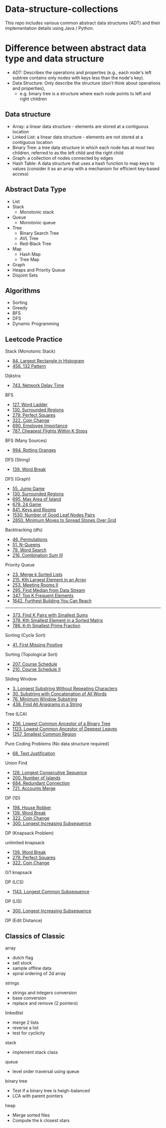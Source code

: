 # Data-structure-collections
This repo includes various common abstract data structures (ADT) and their implementation details using Java / Python.

# Difference between abstract data type and data structure
- ADT: Describes the operations and properties (e.g., each node's left subtree contains only nodes with keys less than the node's key).
- Data Structure: Only describe the structure (don't think about operations and properties),
  - e.g. binary tree is a structure where each node points to left and right children

## Data structure
- Array: a linear data structure - elements are stored at a contiguous location
- Linked List: a linear data structure - elements are not stored at a contiguous location
- Binary Tree: a tree data structure in which each node has at most two children, referred to as the left child and the right child
- Graph: a collection of nodes connected by edges
- Hash Table: A data structure that uses a hash function to map keys to values (consider it as an array with a mechanism for efficient key-based access)

## Abstract Data Type
- List
- Stack
  - Monotonic stack
- Queue
  - Monotonic queue
- Tree
  - Binary Search Tree
  - AVL Tree
  - Red-Black Tree
- Map
  - Hash Map
  - Tree Map
- Graph
- Heaps and Priority Queue
- Disjoint Sets

## Algorithms
- Sorting
- Greedy
- BFS
- DFS
- Dynamic Programming

## Leetcode Practice

Stack (Monotonic Stack)
- [84. Largest Rectangle in Histogram](https://leetcode.com/problems/largest-rectangle-in-histogram/)
- [456. 132 Pattern](https://leetcode.com/problems/132-pattern/description/)

Dijkstra
- [743. Network Delay Time](https://leetcode.com/problems/network-delay-time/)

BFS

- [127. Word Ladder](https://leetcode.com/problems/word-ladder/description/)
- [130. Surrounded Regions](https://leetcode.com/problems/surrounded-regions/description/)
- [279. Perfect Squares](https://leetcode.com/problems/perfect-squares/description/)
- [322. Coin Change](https://leetcode.com/problems/coin-change/description/?envType=study-plan-v2&envId=top-interview-150)
- [690. Employee Importance](https://leetcode.com/problems/employee-importance/description/)
- [787. Cheapest Flights Within K Stops](https://leetcode.com/problems/cheapest-flights-within-k-stops/)

BFS (Many Sources)
- [994. Rotting Oranges](https://leetcode.com/problems/rotting-oranges/description/)


DFS (String)
- [139. Word Break](https://leetcode.com/problems/word-break/description/)

DFS (Graph)
- [55. Jump Game](https://leetcode.com/problems/jump-game/description/)
- [130. Surrounded Regions](https://leetcode.com/problems/surrounded-regions/description/)
- [695. Max Area of Island](https://leetcode.com/problems/max-area-of-island/description/)
- [679. 24 Game](https://leetcode.com/problems/24-game/description/)
- [841. Keys and Rooms](https://leetcode.com/problems/keys-and-rooms/description/)
- [1530: Number of Good Leaf Nodes Pairs](https://leetcode.com/problems/number-of-good-leaf-nodes-pairs/description/)
- [2850. Minimum Moves to Spread Stones Over Grid](https://leetcode.com/problems/minimum-moves-to-spread-stones-over-grid/description/)



Backtracking (dfs)
- [46. Permutations](https://leetcode.com/problems/permutations/description/)
- [51. N-Queens](https://leetcode.com/problems/n-queens/description/)
- [79. Word Search](https://leetcode.com/problems/word-search/description/)
- [216. Combination Sum III](https://leetcode.com/problems/combination-sum-iii/description/)

Priority Queue

- [23. Merge k Sorted Lists](https://leetcode.com/problems/merge-k-sorted-lists/description/)
- [215. Kth Largest Element in an Array](https://leetcode.com/problems/kth-largest-element-in-an-array/description/)
- [253. Meeting Rooms II](https://leetcode.com/problems/meeting-rooms-ii/description/)
- [295. Find Median from Data Stream](https://leetcode.com/problems/find-median-from-data-stream/description/)
- [347. Top K Frequent Elements](https://leetcode.com/problems/top-k-frequent-elements/description/)
- [1642. Furthest Building You Can Reach](https://leetcode.com/problems/furthest-building-you-can-reach/description/)

---
- [373. Find K Pairs with Smallest Sums](https://leetcode.com/problems/find-k-pairs-with-smallest-sums/description/)
- [378. Kth Smallest Element in a Sorted Matrix](https://leetcode.com/problems/kth-smallest-element-in-a-sorted-matrix/description/)
- [786. K-th Smallest Prime Fraction](https://leetcode.com/problems/k-th-smallest-prime-fraction/description/)

Sorting (Cycle Sort)
- [41. First Missing Positive](https://leetcode.com/problems/first-missing-positive/description/)

Sorting (Topological Sort)
- [207. Course Schedule](https://leetcode.com/problems/course-schedule/description/)
- [210. Course Schedule II](https://leetcode.com/problems/course-schedule-ii/description/)

Sliding Window
- [3. Longest Substring Without Repeating Characters](https://leetcode.com/problems/longest-substring-without-repeating-characters/description/)
- [30. Substring with Concatenation of All Words](https://leetcode.com/problems/substring-with-concatenation-of-all-words/description/)
- [76. Minimum Window Substring](https://leetcode.com/problems/minimum-window-substring/description/)
- [438. Find All Anagrams in a String](https://leetcode.com/problems/find-all-anagrams-in-a-string/description/)

Tree (LCA)
- [236. Lowest Common Ancestor of a Binary Tree](https://leetcode.com/problems/lowest-common-ancestor-of-a-binary-tree/description/)
- [1123. Lowest Common Ancestor of Deepest Leaves](https://leetcode.com/problems/lowest-common-ancestor-of-deepest-leaves/description/)
- [1257. Smallest Common Region](https://leetcode.com/problems/smallest-common-region/description/)

Pure Coding Problems (No data structure required)
- [68. Text Justification](https://leetcode.com/problems/text-justification/description/)

Union Find
- [128. Longest Consecutive Sequence](https://leetcode.com/problems/longest-consecutive-sequence/description/)
- [200. Number of Islands](https://leetcode.com/problems/number-of-islands/description/)
- [684. Redundant Connection](https://leetcode.com/problems/redundant-connection/description/)
- [721. Accounts Merge](https://leetcode.com/problems/accounts-merge/description/)

DP (1D)
- [198. House Robber](https://leetcode.com/problems/house-robber/description/?envType=study-plan-v2&envId=top-interview-150)
- [139. Word Break](https://leetcode.com/problems/word-break/description/?envType=study-plan-v2&envId=top-interview-150)
- [322. Coin Change](https://leetcode.com/problems/coin-change/description/?envType=study-plan-v2&envId=top-interview-150)
- [300. Longest Increasing Subsequence](https://leetcode.com/problems/longest-increasing-subsequence/description/?envType=study-plan-v2&envId=top-interview-150)

DP (Knapsack Problem)

unlimited knapsack
- [139. Word Break](https://leetcode.com/problems/word-break/description/)
- [279. Perfect Squares](https://leetcode.com/problems/perfect-squares/description/)
- [322. Coin Change](https://leetcode.com/problems/coin-change/description/?envType=study-plan-v2&envId=top-interview-150)

0/1 knapsack


DP (LCS)
- [1143. Longest Common Subsequence](https://leetcode.com/problems/longest-common-subsequence/description/)

DP (LIS)
- [300. Longest Increasing Subsequence](https://leetcode.com/problems/longest-increasing-subsequence/description/?envType=study-plan-v2&envId=top-interview-150)


DP (Edit Distance)

## Classics of Classic

array
- dutch flag
- sell stock
- sample offline data
- spiral ordering of 2d array

strings
- strings and integers conversion
- base conversion
- replace and remove (2 pointers)

linkedlist
- merge 2 lists
- reverse a list
- test for cyclicity

stack
- implement stack class

queue
- level order traversal using queue

binary tree
- Test if a binary tree is heigh-balanced
- LCA with parent pointers

heap
- Merge sorted files
- Compute the k closest stars

